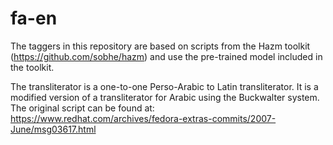 # fa-en

The taggers in this repository are based on scripts from the Hazm toolkit (https://github.com/sobhe/hazm) and use the pre-trained model included in the toolkit.

The transliterator is a one-to-one Perso-Arabic to Latin transliterator. It is a modified version of a transliterator for Arabic using the Buckwalter system. The original script can be found at: https://www.redhat.com/archives/fedora-extras-commits/2007-June/msg03617.html
